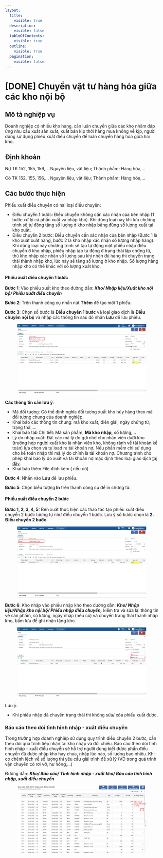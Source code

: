 ```yaml
---
layout:
  title:
    visible: true
  description:
    visible: false
  tableOfContents:
    visible: true
  outline:
    visible: true
  pagination:
    visible: false
---
```


# \[DONE] Chuyển vật tư hàng hóa giữa các kho nội bộ

## Mô tả nghiệp vụ

Doanh nghiệp có nhiều kho hàng, cần luân chuyển giữa các kho nhằm đáp ứng nhu cầu xuất sản xuất, xuất bán kịp thời hàng mua không về kịp, người dùng sử dụng phiếu xuất điều chuyển để luân chuyển hàng hóa giữa hai kho.

## Định khoản

Nợ TK 152, 155, 156,... Nguyên liệu, vật liệu; Thành phẩm; Hàng hóa,…

Có TK 152, 155, 156,… Nguyên liệu, vật liệu; Thành phẩm; Hàng hóa,…

## **Các bước thực hiện**

Phiếu xuất điều chuyển có hai loại điều chuyển:

* Điều chuyển 1 bước: Điều chuyển không cần xác nhận của bên nhập (1 bước xử lý cả phần xuất và nhập kho). Khi dùng loại này khi lưu chương trình sẽ tự động tăng số lượng ở kho nhập bằng đúng số lượng xuất tại kho xuất.
* Điều chuyển 2 bước: Điều chuyển cần xác nhận của bên nhập (Bước 1 là kho xuất xuất hàng, bước 2 là kho nhập xác nhận số lượng nhập hàng). Khi dùng loại này chương trình sẽ tạo tự động một phiếu nhập điều chuyển ở kho nhập, phiếu nhập tạo tự động ở trạng thái lập chứng từ, thủ kho nhập xác nhận số lượng sau khi nhận đủ hàng thì chuyển trạng thái thành nhập kho, lúc này sẽ tăng số lượng ở kho nhập. Số lượng hàng nhập kho có thể khác với số lượng xuất kho.

#### Phiếu xuất điều chuyển 1 bước

**Bước 1**: Vào phiếu xuất kho theo đường dẫn: _**Kho/ Nhập liệu/Xuất kho nội bộ/ Phiếu xuất điều chuyển**_

**Bước 2**: Trên thanh công cụ nhấn nút **Thêm** để tạo mới 1 phiếu.

**Bước 3**: Chọn số bước là **Điều chuyển 1 bước** và loại giao dịch là **Điều chuyển nội bộ** và nhập các thông tin sau đó nhấn **Lưu** để lưu phiếu.

<figure><img src="../../.gitbook/assets/Phiếu xuất điều chuyển.png" alt=""><figcaption></figcaption></figure>

**Các thông tin cần lưu ý**:

* Mã đối tượng: Có thể định nghĩa đối tượng xuất kho hủy hàng theo mã đối tượng chung của doanh nghiệp.
* Khai báo các thông tin chung: mã kho xuất, diễn giải, ngày chứng từ, trạng thái,…
* Khai báo tab Chi tiết: Mã sản phẩm, **Mã kho nhập,** số lượng,...
* Lý do nhập xuất: Đặt các mã lý do gợi nhớ cho nhân viên dưới kho (trường hợp người xuất kho là nhân viên kho, không rành về tài khoản kế toán) lựa chọn và tự load ra tài khoản nợ. Nếu phần mềm chỉ sử dụng cho kế toán nhập thì mã lý do chính là tài khoản nợ. Chương trình cho phép khai báo lý do xuất và tài khoản nợ mặc định theo loại giao dịch [tại đây](http://127.0.0.1:5000/s/rcD7ImF1NXzNzFohN8p5/cach-khai-bao-tai-khoan-ngam-dinh-theo-loai-giao-dich-tren-cac-chung-tu-kho).
* Khai báo thêm File đính kèm ( nếu có).

**Bước 4**: Nhấn vào **Lưu** để lưu phiếu.

**Bước 5**: Chọn biểu tượng **In** trên thanh công cụ để in chứng từ.

#### Phiếu xuất điều chuyển 2 bước

**Bước 1, 2, 3, 4, 5:** Bên xuất thực hiện các thao tác tạo phiếu xuất điều chuyển 2 bước tương tự như điều chuyển 1 bước. Lưu ý số bước chọn là **2. Điều chuyển 2 bước.**

<figure><img src="../../.gitbook/assets/Phiếu xuất điều chuyển 2.png" alt=""><figcaption></figcaption></figure>

**Bước 6**: Kho nhập vào phiếu nhập kho theo đường dẫn: _**Kho/ Nhập liệu/Nhập kho nội bộ/ Phiếu nhập điều chuyển,**_ kiểm tra và sửa lại thông tin về sản phẩm, số lượng, ngày nhập (nếu có) và chuyển trạng thái thành nhập kho, bấm lưu để ghi nhận tăng kho.

<figure><img src="../../.gitbook/assets/Phiếu xuất điều chuyển 3.png" alt=""><figcaption></figcaption></figure>

Lưu ý:

* Khi phiếu nhập đã chuyển trạng thái thì không sửa/ xóa phiếu xuất được.

### Báo cáo theo dõi tình hình nhập - xuất điều chuyển

Trong trường hợp doanh nghiệp sử dụng quy trình điều chuyển 2 bước, cần theo dõi quá trình tiếp nhận tại kho nhập và đối chiếu. Báo cáo theo dõi tình hình nhập - xuất điều chuyển sẽ hỗ trợ người dùng biết được phần điều chuyển đã được nhập kho hay chưa, nhập lúc nào, số lượng bao nhiêu. Khi có chênh lệch về số lượng thì yêu cầu giải trình để xử lý (VD trong quá trình vận chuyển có rơi vỡ, hư hỏng,...)

Đường dẫn: _**Kho/ Báo cáo/ Tình hình nhập - xuất kho/ Báo cáo tình hình nhập, xuất điều chuyển**_

<figure><img src="../../.gitbook/assets/image (65).png" alt=""><figcaption></figcaption></figure>
